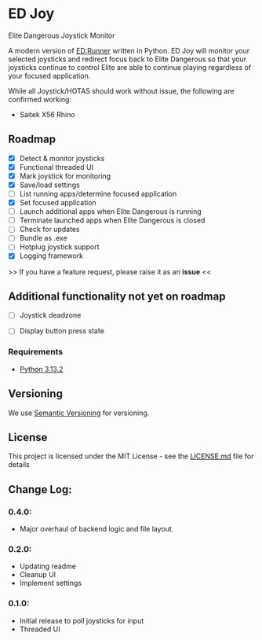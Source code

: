 
# ED Joy

Elite Dangerous Joystick Monitor

A modern version of [ED:Runner](https://forums.frontier.co.uk/threads/ed-runner-a-help-program-for-vr-headsets-with-joysticks-hotas-part-2.440760/) written in Python. ED Joy will monitor your selected joysticks and redirect focus back to Elite Dangerous so that your joysticks continue to control Elite are able to continue playing regardless of your focused application.

While all Joystick/HOTAS should work without issue, the following are confirmed working:
- Saitek X56 Rhino

## Roadmap
- [X] Detect & monitor joysticks
- [X] Functional threaded UI
- [X] Mark joystick for monitoring
- [X] Save/load settings
- [ ] List running apps/determine focused application
- [X] Set focused application
- [ ] Launch additional apps when Elite Dangerous is running
- [ ] Terminate launched apps when Elite Dangerous is closed
- [ ] Check for updates
- [ ] Bundle as .exe
- [ ] Hotplug joystick support
- [X] Logging framework

\>\> If you have a feature request, please raise it as an **issue** <<

## Additional functionality not yet on roadmap
- [ ] Joystick deadzone
- [ ] Display button press state


### Requirements

- [Python 3.13.2](https://www.python.org/)

<!-- ## Getting Started

TBD -->
<!-- 
### Installing

A step by step series of examples that tell you how to get a development
environment running

Say what the step will be

    Give the example

And repeat

    until finished

End with an example of getting some data out of the system or using it
for a little demo -->

<!-- ## Contributing

Please read [CONTRIBUTING.md](CONTRIBUTING.md) for details on our code
of conduct, and the process for submitting pull requests to us. -->

## Versioning

We use [Semantic Versioning](http://semver.org/) for versioning. <!--For the versions
available, see the [tags on this
repository](https://github.com/CitizenStile/a-good-readme-template/tags).-->

## License

This project is licensed under the MIT
License - see the [LICENSE.md](LICENSE.md) file for
details

## Change Log:

### 0.4.0:
- Major overhaul of backend logic and file layout.

### 0.2.0:
- Updating readme
- Cleanup UI
- Implement settings
### 0.1.0:
- Initial release to poll joysticks for input
- Threaded UI